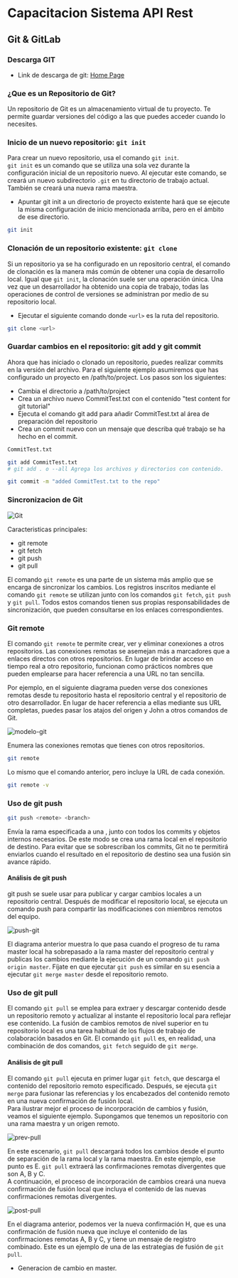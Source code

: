 # Capacitacion Sistema API Rest

## Git & GitLab

### Descarga GIT

* Link de descarga de git: [Home Page](https://git-scm.com/)

### ¿Que es un Repositorio de Git?

Un repositorio de Git es un almacenamiento virtual de tu proyecto. Te permite guardar versiones del código a las que puedes acceder cuando lo necesites.

### Inicio de un nuevo repositorio: `git init`

Para crear un nuevo repositorio, usa el comando `git init`. <br>
 `git init` es un comando que se utiliza una sola vez durante la configuración inicial de un repositorio nuevo. Al ejecutar este comando, se creará un nuevo subdirectorio `.git` en tu directorio de trabajo actual. También se creará una nueva rama maestra.

* Apuntar git init a un directorio de proyecto existente hará que se ejecute la misma configuración de inicio mencionada arriba, pero en el ámbito de ese directorio.

```sh
git init
```

### Clonación de un repositorio existente: `git clone`

Si un repositorio ya se ha configurado en un repositorio central, el comando de clonación es la manera más común de obtener una copia de desarrollo local. Igual que `git init`, la clonación suele ser una operación única. Una vez que un desarrollador ha obtenido una copia de trabajo, todas las operaciones de control de versiones se administran por medio de su repositorio local.

* Ejecutar el siguiente comando donde `<url>` es la ruta del repositorio.

```sh
git clone <url>
```

### Guardar cambios en el repositorio: git add y git commit

Ahora que has iniciado o clonado un repositorio, puedes realizar commits en la versión del archivo. Para el siguiente ejemplo asumiremos que has configurado un proyecto en /path/to/project. Los pasos son los siguientes:

* Cambia el directorio a /path/to/project
* Crea un archivo nuevo CommitTest.txt con el contenido "test content for git tutorial"
* Ejecuta el comando git add para añadir CommitTest.txt al área de preparación del repositorio
* Crea un commit nuevo con un mensaje que describa qué trabajo se ha hecho en el commit.

```sh
CommitTest.txt

git add CommitTest.txt
# git add . o --all Agrega los archivos y directorios con contenido.

git commit -m "added CommitTest.txt to the repo"
```

### Sincronizacion de Git

![Git](https://wac-cdn.atlassian.com/dam/jcr:1774e4e9-6945-4a66-9f0f-329f0bef24cb/hero.svg?cdnVersion=1287)

Caracteristicas principales:

* git remote
* git fetch
* git push
* git pull

El comando `git remote` es una parte de un sistema más amplio que se encarga de sincronizar los cambios. Los registros inscritos mediante el comando `git remote` se utilizan junto con los comandos `git fetch`, `git push` y `git pull`. Todos estos comandos tienen sus propias responsabilidades de sincronización, que pueden consultarse en los enlaces correspondientes.

### Git remote

El comando `git remote` te permite crear, ver y eliminar conexiones a otros repositorios. Las conexiones remotas se asemejan más a marcadores que a enlaces directos con otros repositorios. En lugar de brindar acceso en tiempo real a otro repositorio, funcionan como prácticos nombres que pueden emplearse para hacer referencia a una URL no tan sencilla.

Por ejemplo, en el siguiente diagrama pueden verse dos conexiones remotas desde tu repositorio hasta el repositorio central y el repositorio de otro desarrollador. En lugar de hacer referencia a ellas mediante sus URL completas, puedes pasar los atajos del origen y John a otros comandos de Git.

![modelo-git](https://wac-cdn.atlassian.com/dam/jcr:df13d351-6189-4f0b-94f0-21d3fcd66038/01.svg?cdnVersion=1287)

Enumera las conexiones remotas que tienes con otros repositorios.

```sh
git remote
```

Lo mismo que el comando anterior, pero incluye la URL de cada conexión.

```sh
git remote -v
```

### Uso de git push

```sh
git push <remote> <branch>
```

Envía la rama especificada a una , junto con todos los commits y objetos internos necesarios. De este modo se crea una rama local en el repositorio de destino. Para evitar que se sobrescriban los commits, Git no te permitirá enviarlos cuando el resultado en el repositorio de destino sea una fusión sin avance rápido.

#### Análisis de git push

git push se suele usar para publicar y cargar cambios locales a un repositorio central. Después de modificar el repositorio local, se ejecuta un comando push para compartir las modificaciones con miembros remotos del equipo.

![push-git](https://wac-cdn.atlassian.com/dam/jcr:f148974e-7d4d-4c0e-bd31-8ac5467d1e6a/04.svg?cdnVersion=1287)

El diagrama anterior muestra lo que pasa cuando el progreso de tu rama master local ha sobrepasado a la rama master del repositorio central y publicas los cambios mediante la ejecución de un comando `git push origin master`. Fíjate en que ejecutar `git push` es similar en su esencia a ejecutar `git merge master` desde el repositorio remoto.

### Uso de git pull

El comando `git pull` se emplea para extraer y descargar contenido desde un repositorio remoto y actualizar al instante el repositorio local para reflejar ese contenido. La fusión de cambios remotos de nivel superior en tu repositorio local es una tarea habitual de los flujos de trabajo de colaboración basados en Git. El comando `git pull` es, en realidad, una combinación de dos comandos, `git fetch` seguido de `git merge`.

#### Análisis de git pull

El comando `git pull` ejecuta en primer lugar `git fetch`, que descarga el contenido del repositorio remoto especificado. Después, se ejecuta `git merge` para fusionar las referencias y los encabezados del contenido remoto en una nueva confirmación de fusión local.
<br>
Para ilustrar mejor el proceso de incorporación de cambios y fusión, veamos el siguiente ejemplo. Supongamos que tenemos un repositorio con una rama maestra y un origen remoto.

![prev-pull](https://wac-cdn.atlassian.com/dam/jcr:00d011ed-03dc-440f-afc5-9b13d5e14fbf/bubble%20diagram-01.svg?cdnVersion=1287)

En este escenario, `git pull` descargará todos los cambios desde el punto de separación de la rama local y la rama maestra. En este ejemplo, ese punto es E. `git pull` extraerá las confirmaciones remotas divergentes que son A, B y C.
<br>
A continuación, el proceso de incorporación de cambios creará una nueva confirmación de fusión local que incluya el contenido de las nuevas confirmaciones remotas divergentes.

![post-pull](https://wac-cdn.atlassian.com/dam/jcr:b3a663dc-1985-40df-b0a5-c6bcbacd71af/bubble%20diagram-02.svg?cdnVersion=1287)

En el diagrama anterior, podemos ver la nueva confirmación H, que es una confirmación de fusión nueva que incluye el contenido de las confirmaciones remotas A, B y C, y tiene un mensaje de registro combinado. Este es un ejemplo de una de las estrategias de fusión de `git pull`.

* Generacion de cambio en master.